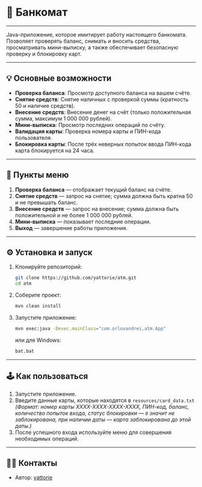 # 🏦 Банкомат

---

Java-приложение, которое имитирует работу настоящего банкомата.  
Позволяет проверять баланс, снимать и вносить средства, просматривать мини-выписку, а также обеспечивает безопасную проверку и блокировку карт.

---

## 💡 Основные возможности

- **Проверка баланса**: Просмотр доступного баланса на вашем счёте.
- **Снятие средств**: Снятие наличных с проверкой суммы (кратность 50 и наличие средств).
- **Внесение средств**: Внесение денег на счёт (только положительная сумма, максимум 1 000 000 рублей).
- **Мини-выписка**: Просмотр последних операций по счёту.
- **Валидация карты**: Проверка номера карты и ПИН-кода пользователя.
- **Блокировка карты**: После трёх неверных попыток ввода ПИН-кода карта блокируется на 24 часа.

---

## 📝 Пункты меню

1. **Проверка баланса** — отображает текущий баланс на счёте.
2. **Снятие средств** — запрос на снятие; сумма должна быть кратна 50 и не превышать баланс.
3. **Внесение средств** — запрос на внесение; сумма должна быть положительной и не более 1 000 000 рублей.
4. **Мини-выписка** — показывает последние операции.
5. **Выход** — завершение работы приложения.

---

## ⚙️ Установка и запуск

1. Клонируйте репозиторий:
   ```bash
   git clone https://github.com/yattorie/atm.git
   cd atm
   ```

2. Соберите проект:
   ```bash
   mvn clean install
   ```

3. Запустите приложение:
   ```bash
   mvn exec:java -Dexec.mainClass="com.orlovandrei.atm.App"
   ```
   или для Windows:
   ```bat
   bat.bat
   ```

---

## 🕹 Как пользоваться

1. Запустите приложение.
2. Введите данные карты, которые находятся в `resources/card_data.txt`  
   *(Формат: номер карты XXXX-XXXX-XXXX-XXXX, ПИН-код, баланс, количество попыток входа, статус блокировки — `0` значит не заблокирована, при наличии даты — карта заблокирована до этой даты.)*
3. После успешного входа используйте меню для совершения необходимых операций.

---

## 🧑‍💻 Контакты

- Автор: [yattorie](https://github.com/yattorie)
